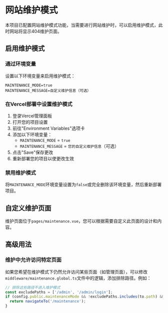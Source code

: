 # 网站维护模式

本项目已配置网站维护模式功能，当需要进行网站维护时，可以启用维护模式，此时网站将显示404维护页面。

## 启用维护模式

### 通过环境变量

设置以下环境变量来启用维护模式：

```
MAINTENANCE_MODE=true
MAINTENANCE_MESSAGE=自定义维护信息（可选）
```

### 在Vercel部署中设置维护模式

1. 登录Vercel管理面板
2. 打开您的项目设置
3. 前往"Environment Variables"选项卡
4. 添加以下环境变量：
   - `MAINTENANCE_MODE` = `true`
   - `MAINTENANCE_MESSAGE` = `您的自定义维护信息`（可选）
5. 点击"Save"保存更改
6. 重新部署您的项目以使更改生效

### 禁用维护模式

将`MAINTENANCE_MODE`环境变量设置为`false`或完全删除该环境变量，然后重新部署项目。

## 自定义维护页面

维护页面位于`pages/maintenance.vue`，您可以根据需要自定义此页面的设计和内容。

## 高级用法

### 维护中允许访问特定页面

如果您希望在维护模式下仍然允许访问某些页面（如管理页面），可以修改`middleware/maintenance.global.ts`文件中的逻辑，添加排除路径。例如：

```typescript
// 排除这些路径不进入维护模式
const excludePaths = ['/admin', '/admin/login'];
if (config.public.maintenanceMode && !excludePaths.includes(to.path) && to.path !== '/maintenance') {
  return navigateTo('/maintenance');
}
```
